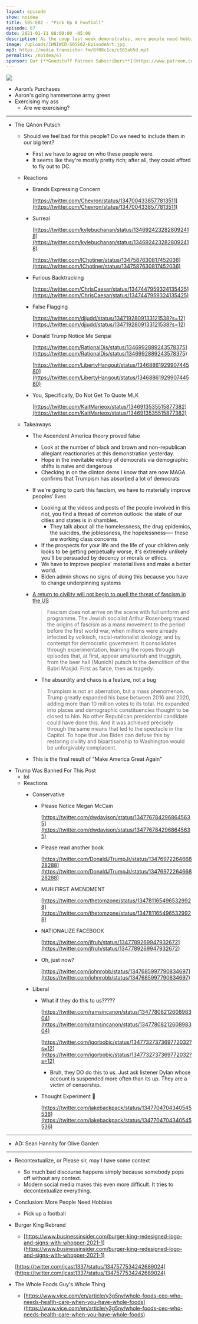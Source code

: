 ```yaml
---
layout: episode
show: noidea
title: S05:E02 - "Pick Up A Football"
episode: 67
date: 2021-01-11 08:00:00 -05:00
description: As the coup last week demonstrates, more people need hobbies.
image: /uploads/IHNIWID-S05E02-EpisodeArt.jpg
mp3: https://media.transistor.fm/8f08c1ce/c565ab5d.mp3
permalink: /noidea/67
sponsor: Our [**Goodstuff Patreon Subscribers**](https://www.patreon.com/goodstuff "Goodstuff on Patreon") and listeners just like you! Support your favorite podcasts directly to get access to the discord and more.
---
```


![](/uploads/IHNIWID-S05E02-EpisodeArt.jpg)

- Aaron’s Purchases
- Aaron's going hammertone army green
- Exercising my ass
    - Are we exercising?

---

- The QAnon Putsch
    - Should we feel bad for this people? Do we need to include them in our big tent?
        - First we have to agree on who these people were.
        - It seems like they're mostly pretty rich; after all, they could afford to fly out to DC.
    - Reactions
        - Brands Expressing Concern

            [https://twitter.com/Chevron/status/1347004338577813511](https://twitter.com/Chevron/status/1347004338577813511)

        - Surreal

            [https://twitter.com/kylebuchanan/status/1346924232828092418](https://twitter.com/kylebuchanan/status/1346924232828092418)

            [https://twitter.com/IChotiner/status/1347587630817452036](https://twitter.com/IChotiner/status/1347587630817452036)

        - Furious Backtracking

            [https://twitter.com/ChrisCaesar/status/1347447959324135425](https://twitter.com/ChrisCaesar/status/1347447959324135425)

        - False Flagging

            [https://twitter.com/djjudd/status/1347192809133121538?s=12](https://twitter.com/djjudd/status/1347192809133121538?s=12)

        - Donald Trump Notice Me Senpai

            [https://twitter.com/RationalDis/status/1346992889243578375](https://twitter.com/RationalDis/status/1346992889243578375)

            [https://twitter.com/LibertyHangout/status/1346886192990744580](https://twitter.com/LibertyHangout/status/1346886192990744580)

        - You, Specifically, Do Not Get To Quote MLK

            [https://twitter.com/KaitMarieox/status/1346913535515877382](https://twitter.com/KaitMarieox/status/1346913535515877382)

    - Takeaways
        - The Ascendent America theory proved false
            - Look at the number of black and brown and non-republican allegiant reactionaries at this demonstration yesterday.
            - Hope in the inevitable victory of democrats via demographic shifts is naive and dangerous
            - Checking in on the clinton dems I know that are now MAGA confirms that Trumpism has absorbed a lot of democrats
        - If we're going to curb this fascism, we have to materially improve peoples' lives
            - Looking at the videos and posts of the people involved in this riot, you find a thread of common outlook: the state of our cities and states is in shambles.
                - They talk about all the homelessness, the drug epidemics, the suicides, the joblessness, the hopelessness—- these are working class concerns
            - If the prospects for your life and the life of your children only looks to be getting perpetually worse, it's extremely unlikely you'll be persuaded by decency or morals or ethics.
            - We have to improve peoples' material lives and make a better world.
            - Biden admin shows no signs of doing this because you have to change underpinning systems
        - [A return to civility will not begin to quell the threat of fascism in the US](https://www.theguardian.com/commentisfree/2021/jan/08/threat-fascism-us-storming-capitol-far-right-trump)

            > Fascism does not arrive on the scene with full uniform and programme. The Jewish socialist Arthur Rosenberg traced the origins of fascism as a mass movement to the period before the first world war, when millions were already infected by volkisch, racial-nationalist ideology, and by contempt for democratic government. It consolidates through experimentation, learning the ropes through episodes that, at first, appear amateurish and thuggish, from the beer hall (Munich) putsch to the demolition of the Babri Masjid. First as farce, then as tragedy.

            - The absurdity and chaos is a feature, not a bug

            > Trumpism is not an aberration, but a mass phenomenon. Trump greatly expanded his base between 2016 and 2020, adding more than 10 million votes to its total. He expanded into places and demographic constituencies thought to be closed to him. No other Republican presidential candidate could have done this. And it was achieved precisely through the same means that led to the spectacle in the Capitol. To hope that Joe Biden can defuse this by restoring civility and bipartisanship to Washington would be unforgivably complacent.

        - This is the final result of "Make America Great Again"
- Trump Was Banned For This Post
    - lol
    - Reactions
        - Conservative
            - Please Notice Megan McCain

                [https://twitter.com/dwdavison/status/1347767842968645635](https://twitter.com/dwdavison/status/1347767842968645635)

            - Please read another book

                [https://twitter.com/DonaldJTrumpJr/status/1347697226466828288](https://twitter.com/DonaldJTrumpJr/status/1347697226466828288)

            - MUH FIRST AMENDMENT

                [https://twitter.com/thetomzone/status/1347811654965329928](https://twitter.com/thetomzone/status/1347811654965329928)

            - NATIONALIZE FACEBOOK

                [https://twitter.com/jfruh/status/1347789269947932672](https://twitter.com/jfruh/status/1347789269947932672)

            - Oh, just now?

                [https://twitter.com/johnrobb/status/1347685997790834697](https://twitter.com/johnrobb/status/1347685997790834697)

        - Liberal
            - What if they do this to us?????

                [https://twitter.com/ramsincanon/status/1347780821260898304](https://twitter.com/ramsincanon/status/1347780821260898304)

                [https://twitter.com/igorbobic/status/1347732737369772032?s=12](https://twitter.com/igorbobic/status/1347732737369772032?s=12)

                - Bruh, they DO do this to us. Just ask listener Dylan whose account is suspended more often than its up. They are a victim of censorship.
            - Thought Experiment 🤔

                [https://twitter.com/jakebackpack/status/1347704704340545536](https://twitter.com/jakebackpack/status/1347704704340545536)

---

- AD: Sean Hannity for Olive Garden

---

- Recontextualize, or Please sir, may I have some context
    - So much bad discourse happens simply because somebody pops off without any context.
    - Modern social media makes this even more difficult. It tries to decontextualize everything.
- Conclusion: More People Need Hobbies
    - Pick up a football
- Burger King Rebrand
    - [https://www.businessinsider.com/burger-king-redesigned-logo-and-signs-with-whopper-2021-1](https://www.businessinsider.com/burger-king-redesigned-logo-and-signs-with-whopper-2021-1)

    [https://twitter.com/jcast1337/status/1347577534242689024](https://twitter.com/jcast1337/status/1347577534242689024)

- The Whole Foods Guy's Whole Thing
    - [https://www.vice.com/en/article/y3g5ny/whole-foods-ceo-who-needs-health-care-when-you-have-whole-foods](https://www.vice.com/en/article/y3g5ny/whole-foods-ceo-who-needs-health-care-when-you-have-whole-foods)